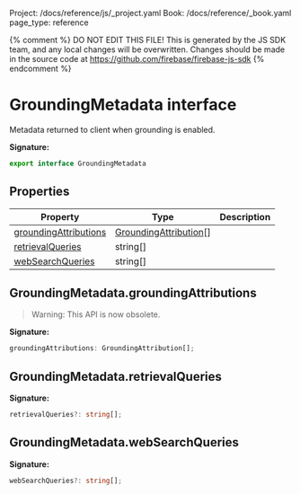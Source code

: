 Project: /docs/reference/js/_project.yaml
Book: /docs/reference/_book.yaml
page_type: reference

{% comment %}
DO NOT EDIT THIS FILE!
This is generated by the JS SDK team, and any local changes will be
overwritten. Changes should be made in the source code at
https://github.com/firebase/firebase-js-sdk
{% endcomment %}

# GroundingMetadata interface
Metadata returned to client when grounding is enabled.

<b>Signature:</b>

```typescript
export interface GroundingMetadata 
```

## Properties

|  Property | Type | Description |
|  --- | --- | --- |
|  [groundingAttributions](./vertexai.groundingmetadata.md#groundingmetadatagroundingattributions) | [GroundingAttribution](./vertexai.groundingattribution.md#groundingattribution_interface)<!-- -->\[\] |  |
|  [retrievalQueries](./vertexai.groundingmetadata.md#groundingmetadataretrievalqueries) | string\[\] |  |
|  [webSearchQueries](./vertexai.groundingmetadata.md#groundingmetadatawebsearchqueries) | string\[\] |  |

## GroundingMetadata.groundingAttributions

> Warning: This API is now obsolete.
> 
> 

<b>Signature:</b>

```typescript
groundingAttributions: GroundingAttribution[];
```

## GroundingMetadata.retrievalQueries

<b>Signature:</b>

```typescript
retrievalQueries?: string[];
```

## GroundingMetadata.webSearchQueries

<b>Signature:</b>

```typescript
webSearchQueries?: string[];
```
